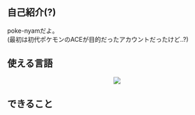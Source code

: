 ## 自己紹介(?)
poke-nyamだよ。  
(最初は初代ポケモンのACEが目的だったアカウントだったけど..?)
## 使える言語
<p align="center">
  <a href="https://skillicons.dev">
    <img src="https://skillicons.dev/icons?i=js,html,css,nodejs,c,py,md&theme=dark" />
  </a>
</p>

## できること
